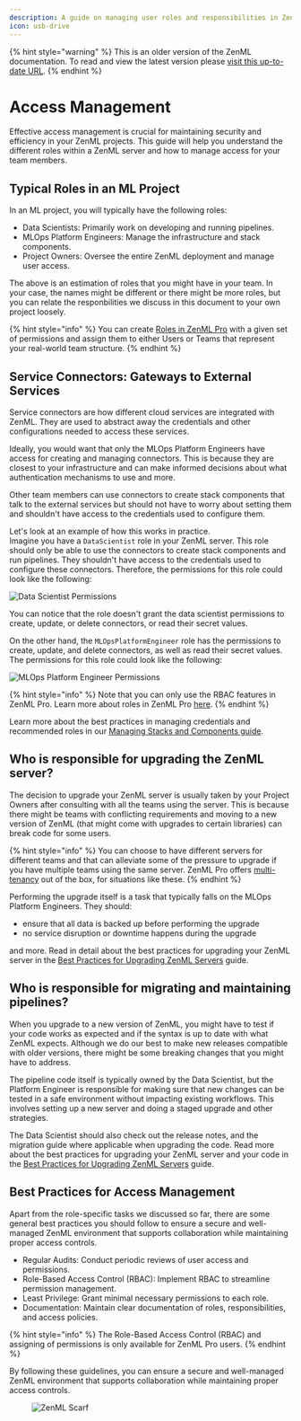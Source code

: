```yaml
---
description: A guide on managing user roles and responsibilities in ZenML.
icon: usb-drive
---
```


{% hint style="warning" %}
This is an older version of the ZenML documentation. To read and view the latest version please [visit this up-to-date URL](https://docs.zenml.io).
{% endhint %}


# Access Management

Effective access management is crucial for maintaining security and efficiency in your ZenML projects. This guide will help you understand the different roles within a ZenML server and how to manage access for your team members.

## Typical Roles in an ML Project

In an ML project, you will typically have the following roles:

* Data Scientists: Primarily work on developing and running pipelines.
* MLOps Platform Engineers: Manage the infrastructure and stack components.
* Project Owners: Oversee the entire ZenML deployment and manage user access.

The above is an estimation of roles that you might have in your team. In your case, the names might be different or there might be more roles, but you can relate the responbilities we discuss in this document to your own project loosely.

{% hint style="info" %}
You can create [Roles in ZenML Pro](https://docs.zenml.io/pro/core-concepts/roles) with a given set of permissions and assign them to either Users or Teams that represent your real-world team structure.
{% endhint %}

## Service Connectors: Gateways to External Services

Service connectors are how different cloud services are integrated with ZenML. They are used to abstract away the credentials and other configurations needed to access these services.

Ideally, you would want that only the MLOps Platform Engineers have access for creating and managing connectors. This is because they are closest to your infrastructure and can make informed decisions about what authentication mechanisms to use and more.

Other team members can use connectors to create stack components that talk to the external services but should not have to worry about setting them and shouldn't have access to the credentials used to configure them.

Let's look at an example of how this works in practice.\
Imagine you have a `DataScientist` role in your ZenML server. This role should only be able to use the connectors to create stack components and run pipelines. They shouldn't have access to the credentials used to configure these connectors. Therefore, the permissions for this role could look like the following:

![Data Scientist Permissions](../../.gitbook/assets/data_scientist_connector_role.png)

You can notice that the role doesn't grant the data scientist permissions to create, update, or delete connectors, or read their secret values.

On the other hand, the `MLOpsPlatformEngineer` role has the permissions to create, update, and delete connectors, as well as read their secret values. The permissions for this role could look like the following:

![MLOps Platform Engineer Permissions](../../.gitbook/assets/platform_engineer_connector_role.png)

{% hint style="info" %}
Note that you can only use the RBAC features in ZenML Pro. Learn more about roles in ZenML Pro [here](https://docs.zenml.io/pro/core-concepts/roles).
{% endhint %}

Learn more about the best practices in managing credentials and recommended roles in our [Managing Stacks and Components guide](https://docs.zenml.io/how-to/infrastructure-deployment/stack-deployment).

## Who is responsible for upgrading the ZenML server?

The decision to upgrade your ZenML server is usually taken by your Project Owners after consulting with all the teams using the server. This is because there might be teams with conflicting requirements and moving to a new version of ZenML (that might come with upgrades to certain libraries) can break code for some users.

{% hint style="info" %}
You can choose to have different servers for different teams and that can alleviate some of the pressure to upgrade if you have multiple teams using the same server. ZenML Pro offers [multi-tenancy](https://docs.zenml.io/pro/core-concepts/workspaces) out of the box, for situations like these.
{% endhint %}

Performing the upgrade itself is a task that typically falls on the MLOps Platform Engineers. They should:

* ensure that all data is backed up before performing the upgrade
* no service disruption or downtime happens during the upgrade

and more. Read in detail about the best practices for upgrading your ZenML server in the [Best Practices for Upgrading ZenML Servers](https://docs.zenml.io/how-to/manage-zenml-server/best-practices-upgrading-zenml) guide.

## Who is responsible for migrating and maintaining pipelines?

When you upgrade to a new version of ZenML, you might have to test if your code works as expected and if the syntax is up to date with what ZenML expects. Although we do our best to make new releases compatible with older versions, there might be some breaking changes that you might have to address.

The pipeline code itself is typically owned by the Data Scientist, but the Platform Engineer is responsible for making sure that new changes can be tested in a safe environment without impacting existing workflows. This involves setting up a new server and doing a staged upgrade and other strategies.

The Data Scientist should also check out the release notes, and the migration guide where applicable when upgrading the code. Read more about the best practices for upgrading your ZenML server and your code in the [Best Practices for Upgrading ZenML Servers](https://docs.zenml.io/how-to/manage-zenml-server/best-practices-upgrading-zenml) guide.

## Best Practices for Access Management

Apart from the role-specific tasks we discussed so far, there are some general best practices you should follow to ensure a secure and well-managed ZenML environment that supports collaboration while maintaining proper access controls.

* Regular Audits: Conduct periodic reviews of user access and permissions.
* Role-Based Access Control (RBAC): Implement RBAC to streamline permission management.
* Least Privilege: Grant minimal necessary permissions to each role.
* Documentation: Maintain clear documentation of roles, responsibilities, and access policies.

{% hint style="info" %}
The Role-Based Access Control (RBAC) and assigning of permissions is only available for ZenML Pro users.
{% endhint %}

By following these guidelines, you can ensure a secure and well-managed ZenML environment that supports collaboration while maintaining proper access controls.

<figure><img src="https://static.scarf.sh/a.png?x-pxid=f0b4f458-0a54-4fcd-aa95-d5ee424815bc" alt="ZenML Scarf"><figcaption></figcaption></figure>
